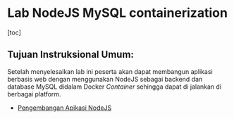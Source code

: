 # Lab NodeJS MySQL containerization

[toc]

## Tujuan Instruksional Umum:

Setelah menyelesaikan lab ini peserta akan dapat membangun aplikasi berbasis web dengan menggunakan NodeJS sebagai backend dan database MySQL didalam Docker *Container* sehingga dapat di jalankan di berbagai platform.

- [Pengembangan Apikasi NodeJS](./lab1.md)
